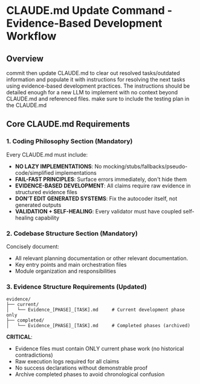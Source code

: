 # CLAUDE.md Update Command - Evidence-Based Development Workflow

## Overview
commit then update CLAUDE.md to clear out resolved tasks/outdated information and populate it with instructions for resolving the next tasks using evidence-based development practices. The instructions should be detailed enough for a new LLM to implement with no context beyond CLAUDE.md and referenced files. make sure to include the testing plan in the CLAUDE.md

## Core CLAUDE.md Requirements

### 1. Coding Philosophy Section (Mandatory)
Every CLAUDE.md must include:
- **NO LAZY IMPLEMENTATIONS**: No mocking/stubs/fallbacks/pseudo-code/simplified implementations
- **FAIL-FAST PRINCIPLES**: Surface errors immediately, don't hide them
- **EVIDENCE-BASED DEVELOPMENT**: All claims require raw evidence in structured evidence files
- **DON'T EDIT GENERATED SYSTEMS**: Fix the autocoder itself, not generated outputs
- **VALIDATION + SELF-HEALING**: Every validator must have coupled self-healing capability

### 2. Codebase Structure Section (Mandatory)  
Concisely document:
- All relevant planning documentation or other relevant documentation.
- Key entry points and main orchestration files
- Module organization and responsibilities

### 3. Evidence Structure Requirements (Updated)
```
evidence/
├── current/
│   └── Evidence_[PHASE]_[TASK].md     # Current development phase only
├── completed/  
│   └── Evidence_[PHASE]_[TASK].md     # Completed phases (archived)

```

**CRITICAL**: 
- Evidence files must contain ONLY current phase work (no historical contradictions)
- Raw execution logs required for all claims
- No success declarations without demonstrable proof
- Archive completed phases to avoid chronological confusion


